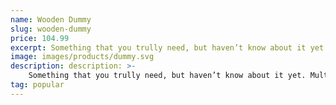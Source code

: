```yaml
---
name: Wooden Dummy
slug: wooden-dummy
price: 104.99
excerpt: Something that you trully need, but haven’t know about it yet
image: images/products/dummy.svg
description: description: >-
    Something that you trully need, but haven’t know about it yet. Multiple winner of Community Awarads.
tag: popular
---
```

